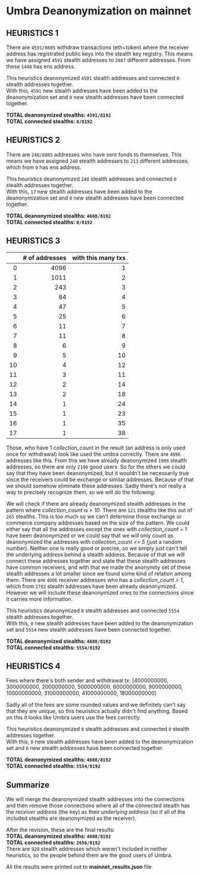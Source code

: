 # Umbra Deanonymization on mainnet

## HEURISTICS 1

There are `4591/8885` withdraw transactions (eth+token) where the receiver address has registrated public keys into the stealth key registry.
This means we have assigned `4591` stealth addresses to `2887` different addresses. From these `1440` has ens address.

This heuristics deanonymized `4591` stealth addresses and connected `0` stealth addresses together.  
With this, `4591` new stealth addresses have been added to the deanonymization set and `0` new stealth addresses have been connected together.  

**TOTAL deanonymized stealths: `4591/8192`**  
**TOTAL connected stealths: `0/8192`**

## HEURISTICS 2

There are `240/8885` addresses who have sent funds to themselves.
This means we have assigned `240` stealth addresses to `213` different addresses,
which from `0` has ens address.

This heuristics deanonymized `240` stealth addresses and connected `0` stealth addresses together.  
With this, `17` new stealth addresses have been added to the deanonymization set and `0` new stealth addresses have been connected together.  

**TOTAL deanonymized stealths: `4608/8192`**  
**TOTAL connected stealths: `0/8192`**

## HEURISTICS 3

|    |   # of addresses |   with this many txs |
|---:|-----------------:|---------------------:|
|  0 |             4096 |                    1 |
|  1 |             1011 |                    2 |
|  2 |              243 |                    3 |
|  3 |               84 |                    4 |
|  4 |               47 |                    5 |
|  5 |               25 |                    6 |
|  6 |               11 |                    7 |
|  7 |               11 |                    8 |
|  8 |                6 |                    9 |
|  9 |                5 |                   10 |
| 10 |                4 |                   12 |
| 11 |                3 |                   11 |
| 12 |                2 |                   14 |
| 13 |                2 |                   18 |
| 14 |                1 |                   24 |
| 15 |                1 |                   23 |
| 16 |                1 |                   35 |
| 17 |                1 |                   38 |

Those, who have 1 *collection_count* in the result (an address is only used once for withdrawal) look like used the umbra correctly. There are `4096` addresses like this.
From this we have already deanonymized `1906` stealth addresses, so there are only `2190` good users.
So for the others we could say that they have been deanonymized, but it wouldn't be necessarily true since the receivers could be exchange or similar addresses. Because of that we should somehow eliminate these addresses. Sadly there's not really a way to precisely recognize them, so we will do the following:

We will check if there are already deanonymized stealth addresses in the pattern where *collection_count* is *> 10*.
There are `121` stealths like this out of `265` stealths.
This is too much so we can't determine those exchange or commerce company addresses based on the size of the pattern. We could either say that all the addresses except the ones with *collection_count* = 1 have been deanonymized or we could say that we will only count as deanonymized the addresses with *collection_count* *<= 5* (just a random number).
Neither one is really good or precise, so we simply just can't tell the underlying address behind a stealth address. Because of that we will connect these addresses together and state that these stealth addresses have common receivers, and with that we made the anonymity set of these stealth addresses a lot smaller since we found some kind of relation among them.
There are `4006` receiver addresses who has a *collection_count* *> 1*, which from `2702` stealth addresses have been already deanonymized. However we will include these deanonymized ones to the connections since it carries more information.

This heuristics deanonymized `0` stealth addresses and connected `5554` stealth addresses together.  
With this, `0` new stealth addresses have been added to the deanonymization set and `5554` new stealth addresses have been connected together.  

**TOTAL deanonymized stealths: `4608/8192`**  
**TOTAL connected stealths: `5554/8192`**

## HEURISTICS 4

Fees where there's both sender and withdrawal tx: [4000000000, 3000000000, 2000000000, 5000000000, 6000000000, 9000000000, 10000000000, 31000000000, 41000000000, 18000000000]

Sadly all of the fees are some rounded values and we definitely can't say that they are unique, so this heuristics actually didn't find anything. Based on this it looks like Umbra users use the fees correctly.

This heuristics deanonymized `0` stealth addresses and connected `0` stealth addresses together.  
With this, `0` new stealth addresses have been added to the deanonymization set and `0` new stealth addresses have been connected together.  

**TOTAL deanonymized stealths: `4608/8192`**  
**TOTAL connected stealths: `5554/8192`**

## Summarize

We will merge the deanonymized stealth addresses into the connections and then remove those connections where all of the connected stealth has the *receiver address* (the key) as their *underlying address* (so if all of the included stealths are deanonymized as the receiver).

After the revision, these are the final results:  
**TOTAL deanonymized stealths: `4608/8192`**  
**TOTAL connected stealths: `2656/8192`**  
There are `928` stealth addresses which weren't included in neither heuristics, so the people behind them are the good users of Umbra.

All the results were printed out to **mainnet_results.json** file.
